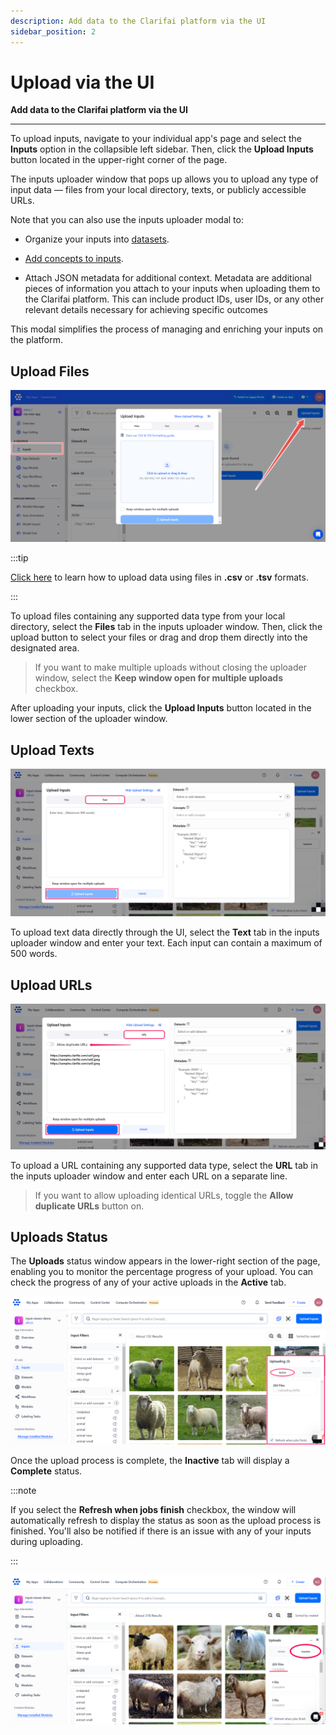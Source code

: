 ```yaml
---
description: Add data to the Clarifai platform via the UI
sidebar_position: 2
---
```


# Upload via the UI

**Add data to the Clarifai platform via the UI**
<hr />


To upload inputs, navigate to your individual app's page and select the **Inputs** option in the collapsible left sidebar. Then, click the **Upload Inputs** button located in the upper-right corner of the page. 

The inputs uploader window that pops up allows you to upload any type of input data — files from your local directory, texts, or publicly accessible URLs. 

Note that you can also use the inputs uploader modal to:

- Organize your inputs into [datasets](https://docs.clarifai.com/portal-guide/datasets/create-get-update-delete).

- [Add concepts to inputs](https://docs.clarifai.com/portal-guide/inputs-manager/concepts#via-the-inputs-uploader).

- Attach JSON metadata for additional context. Metadata are additional pieces of information you attach to your inputs when uploading them to the Clarifai platform. This can include product IDs, user IDs, or any other relevant details necessary for achieving specific outcomes

This modal simplifies the process of managing and enriching your inputs on the platform.

## Upload Files

![](/img/community_2/data_upload_inputs.png)

:::tip 

[Click here](https://docs.clarifai.com/portal-guide/advanced-topics/csv-and-tsv/) to learn how to upload data using files in **.csv** or **.tsv** formats.

:::

To upload files containing any supported data type from your local directory, select the **Files** tab in the inputs uploader window. Then, click the upload button to select your files or drag and drop them directly into the designated area. 

> If you want to make multiple uploads without closing the uploader window, select the **Keep window open for multiple uploads** checkbox.

After uploading your inputs, click the **Upload Inputs** button located in the lower section of the uploader window. 

## Upload Texts

![](/img/community_2/data_upload_inputs-4.png)

To upload text data directly through the UI, select the **Text** tab in the inputs uploader window and enter your text. Each input can contain a maximum of 500 words.

## Upload URLs

![](/img/community_2/data_upload_inputs-5.png)

To upload a URL containing any supported data type, select the **URL** tab in the inputs uploader window and enter each URL on a separate line.  

> If you want to allow uploading identical URLs, toggle the **Allow duplicate URLs** button on.

## Uploads Status

The **Uploads** status window appears in the lower-right section of the page, enabling you to monitor the percentage progress of your upload. You can check the progress of any of your active uploads in the **Active** tab. 

![](/img/community_2/data_upload_inputs-2.png)

Once the upload process is complete, the **Inactive** tab will display a **Complete** status. 

:::note 

If you select the **Refresh when jobs finish** checkbox, the window will automatically refresh to display the status as soon as the upload process is finished. You'll also be notified if there is an issue with any of your inputs during uploading.  

:::

![](/img/community_2/data_upload_inputs-3.png)

